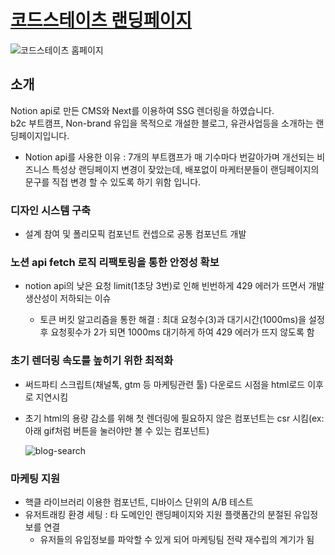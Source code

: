# [코드스테이츠 랜딩페이지](https://www.codestates.com)

![코드스테이츠 홈페이지](https://www.datocms-assets.com/107137/1698302941-2023-10-26-3-48-56.png)

## 소개

Notion api로 만든 CMS와 Next를 이용하여 SSG 렌더링을 하였습니다.  
b2c 부트캠프, Non-brand 유입을 목적으로 개설한 블로그, 유관사업등을 소개하는 랜딩페이지입니다.

- Notion api를 사용한 이유 : 7개의 부트캠프가 매 기수마다 번갈아가며 개선되는 비즈니스 특성상 랜딩페이지 변경이 잦았는데, 배포없이 마케터분들이 랜딩페이지의 문구를 직접 변경 할 수 있도록 하기 위함 입니다.

### 디자인 시스템 구축

- 설계 참여 및 폴리모픽 컴포넌트 컨셉으로 공통 컴포넌트 개발

### 노션 api fetch 로직 리팩토링을 통한 안정성 확보

- notion api의 낮은 요청 limit(1초당 3번)로 인해 빈번하게 429 에러가 뜨면서 개발 생산성이 저하되는 이슈

  - 토큰 버킷 알고리즘을 통한 해결 : 최대 요청수(3)과 대기시간(1000ms)을 설정후 요청횟수가 2가 되면 1000ms 대기하게 하여 429 에러가 뜨지 않도록 함

### 초기 렌더링 속도를 높히기 위한 최적화

- 써드파티 스크립트(채널톡, gtm 등 마케팅관련 툴) 다운로드 시점을 html로드 이후로 지연시킴
- 초기 html의 용량 감소를 위해 첫 렌더링에 필요하지 않은 컴포넌트는 csr 시킴(ex: 아래 gif처럼 버튼을 눌러야만 볼 수 있는 컴포넌트)

  ![blog-search](https://www.datocms-assets.com/107137/1698304561-blog-searchtoggle.gif)

### 마케팅 지원

- 핵클 라이브러리 이용한 컴포넌트, 디바이스 단위의 A/B 테스트
- 유저트래킹 환경 세팅 : 타 도메인인 랜딩페이지와 지원 플랫폼간의 분절된 유입정보를 연결
  - 유저들의 유입정보를 파악할 수 있게 되어 마케팅팀 전략 재수립의 계기가 됨
